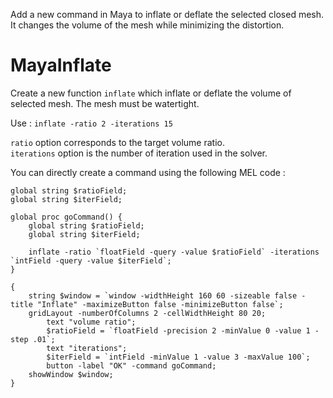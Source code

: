 Add a new command in Maya to inflate or deflate the selected closed mesh.
It changes the volume of the mesh while minimizing the distortion.

# MayaInflate

Create a new function `inflate` which inflate or deflate the volume of selected mesh.
The mesh must be watertight.

Use : `inflate -ratio 2 -iterations 15`

`ratio` option corresponds to the target volume ratio.  
`iterations` option is the number of iteration used in the solver.

You can directly create a command using the following MEL code :  

    global string $ratioField;
    global string $iterField;
    
    global proc goCommand() {
    	global string $ratioField;
    	global string $iterField;
    				
    	inflate -ratio `floatField -query -value $ratioField` -iterations `intField -query -value $iterField`;
    }
    
    {
    	string $window = `window -widthHeight 160 60 -sizeable false -title "Inflate" -maximizeButton false -minimizeButton false`;
    	gridLayout -numberOfColumns 2 -cellWidthHeight 80 20;
    		text "volume ratio";
    		$ratioField = `floatField -precision 2 -minValue 0 -value 1 -step .01`;
    		text "iterations";
    		$iterField = `intField -minValue 1 -value 3 -maxValue 100`;
    		button -label "OK" -command goCommand;
    	showWindow $window;
    }
